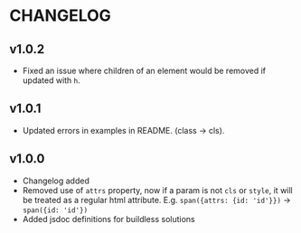 # CHANGELOG

## v1.0.2

- Fixed an issue where children of an element would be removed if updated with `h`.

## v1.0.1

- Updated errors in examples in README. (class -> cls).

## v1.0.0

- Changelog added
- Removed use of `attrs` property, now if a param is not `cls` or `style`, it will be treated as a regular html attribute. E.g. `span({attrs: {id: 'id'}})` -> `span({id: 'id'})`
- Added jsdoc definitions for buildless solutions
